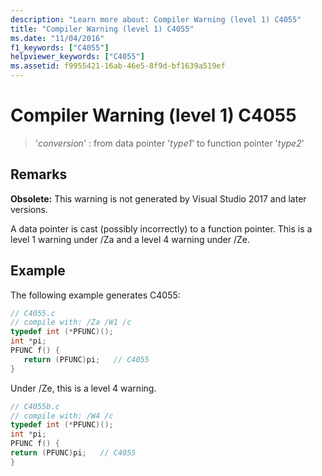 ```yaml
---
description: "Learn more about: Compiler Warning (level 1) C4055"
title: "Compiler Warning (level 1) C4055"
ms.date: "11/04/2016"
f1_keywords: ["C4055"]
helpviewer_keywords: ["C4055"]
ms.assetid: f9955421-16ab-46e5-8f9d-bf1639a519ef
---
```

# Compiler Warning (level 1) C4055

> '*conversion*' : from data pointer '*type1*' to function pointer '*type2*'

## Remarks

**Obsolete:** This warning is not generated by Visual Studio 2017 and later versions.

A data pointer is cast (possibly incorrectly) to a function pointer. This is a level 1 warning under /Za and a level 4 warning under /Ze.

## Example

The following example generates C4055:

```C
// C4055.c
// compile with: /Za /W1 /c
typedef int (*PFUNC)();
int *pi;
PFUNC f() {
   return (PFUNC)pi;   // C4055
}
```

Under /Ze, this is a level 4 warning.

```C
// C4055b.c
// compile with: /W4 /c
typedef int (*PFUNC)();
int *pi;
PFUNC f() {
return (PFUNC)pi;   // C4055
}
```
